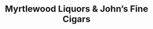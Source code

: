 ---
title: "Myrtlewood Liquors & John’s Fine Cigars"
url: /eureka/myrtlewood-liquors-und-johns-fine-cigars/
shop: Spirituosen
---